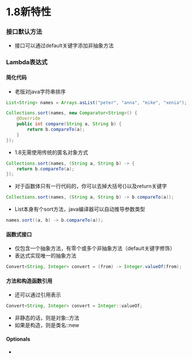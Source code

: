 # 1.8新特性
### 接口默认方法
+ 接口可以通过default关键字添加非抽象方法
### Lambda表达式
#### 简化代码
+ 老版对java字符串排序
```java
List<String> names = Arrays.asList("peter", "anna", "mike", "xenia");

Collections.sort(names, new Comparator<String>() {
    @Override
    public int compare(String a, String b) {
        return b.compareTo(a);
    }
});
```
+ 1.8无需使用传统的匿名对象方式
```java
Collections.sort(names, (String a, String b) -> {
    return b.compareTo(a);
});
```
+ 对于函数体只有一行代码的，你可以去掉大括号{}以及return关键字
```java
Collections.sort(names, (String a, String b) -> b.compareTo(a));
```
+ List本身有个sort方法，java编译器可以自动推导参数类型
```java
names.sort((a, b) -> b.compareTo(a));
```
#### 函数式接口
+ 仅包含一个抽象方法，有零个或多个非抽象方法（default关键字修饰）
+ 表达式实现唯一的抽象方法
```java
Convert<String, Integer> convert = (from) -> Integer.valueOf(from);
```
#### 方法和构造函数引用
+ 还可以通过引用表示
```java
Convert<String, Integer> convert = Integer::valueOf;
```
+ 非静态的话，则是对象::方法
+ 如果是构造，则是类名::new

#### Optionals
+   